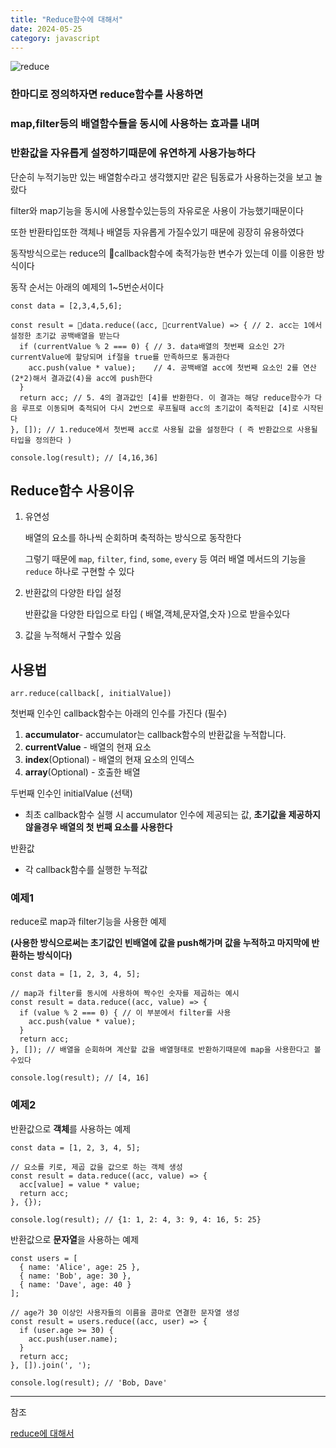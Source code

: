 ```yaml
---
title: "Reduce함수에 대해서"
date: 2024-05-25
category: javascript
---
```


![reduce](/storage/1716568590.jpg)

### 한마디로 정의하자면 reduce함수를 사용하면

### map,filter등의 배열함수들을 동시에 사용하는 효과를 내며

### 반환값을 자유롭게 설정하기때문에 유연하게 사용가능하다

단순히 누적기능만 있는 배열함수라고 생각했지만 같은 팀동료가 사용하는것을 보고 놀랐다

filter와 map기능을 동시에 사용할수있는등의 자유로운 사용이 가능했기때문이다

또한 반환타입또한 객체나 배열등 자유롭게 가질수있기 때문에 굉장히 유용하였다

동작방식으로는 reduce의 callback함수에 축적가능한 변수가 있는데 이를 이용한 방식이다

동작 순서는 아래의 예제의 1~5번순서이다

```
const data = [2,3,4,5,6];

const result = data.reduce((acc, currentValue) => { // 2. acc는 1에서 설정한 초기값 공백배열을 받는다
  if (currentValue % 2 === 0) { // 3. data배열의 첫번째 요소인 2가 currentValue에 할당되며 if절을 true를 만족하므로 통과한다
    acc.push(value * value);    // 4. 공백배열 acc에 첫번째 요소인 2를 연산(2*2)해서 결과값(4)을 acc에 push한다
  }
  return acc; // 5. 4의 결과값인 [4]를 반환한다. 이 결과는 해당 reduce함수가 다음 루프로 이동되며 축적되어 다시 2번으로 루프될때 acc의 초기값이 축적된값 [4]로 시작된다
}, []); // 1.reduce에서 첫번째 acc로 사용될 값을 설정한다 ( 즉 반환값으로 사용될 타입을 정의한다 )

console.log(result); // [4,16,36]
```

## Reduce함수 사용이유

1. 유연성

   배열의 요소를 하나씩 순회하며 축적하는 방식으로 동작한다

   그렇기 때문에 `map`, `filter`, `find`, `some`, `every` 등 여러 배열 메서드의 기능을 `reduce` 하나로 구현할 수 있다
2. 반환값의 다양한 타입 설정

   반환값을 다양한 타입으로 타입 ( 배열,객체,문자열,숫자 )으로 받을수있다
3. 값을 누적해서 구할수 있음

## 사용법

```
arr.reduce(callback[, initialValue])
```

첫번째 인수인 callback함수는 아래의 인수를 가진다 (필수)

1. **accumulator**- accumulator는 callback함수의 반환값을 누적합니다.
2. **currentValue** - 배열의 현재 요소
3. **index**(Optional) - 배열의 현재 요소의 인덱스
4. **array**(Optional) - 호출한 배열

두번째 인수인 initialValue (선택)

* 최초 callback함수 실행 시 accumulator 인수에 제공되는 값, **초기값을 제공하지 않을경우 배열의 첫 번째 요소를 사용한다**

반환값

* 각 callback함수를 실행한 누적값

### **예제1**

reduce로 map과 filter기능을 사용한 예제

**(사용한 방식으로써는 초기값인 빈배열에 값을 push해가며 값을 누적하고 마지막에 반환하는 방식이다)**

```
const data = [1, 2, 3, 4, 5];

// map과 filter를 동시에 사용하여 짝수인 숫자를 제곱하는 예시
const result = data.reduce((acc, value) => {
  if (value % 2 === 0) { // 이 부분에서 filter를 사용
    acc.push(value * value); 
  }
  return acc;
}, []); // 배열을 순회하며 계산할 값을 배열형태로 반환하기때문에 map을 사용한다고 볼수있다  

console.log(result); // [4, 16]
```

### 예제2

반환값으로 **객체**를 사용하는 예제

```
const data = [1, 2, 3, 4, 5];

// 요소를 키로, 제곱 값을 값으로 하는 객체 생성
const result = data.reduce((acc, value) => {
  acc[value] = value * value;
  return acc;
}, {});

console.log(result); // {1: 1, 2: 4, 3: 9, 4: 16, 5: 25}
```

반환값으로 **문자열**을 사용하는 예제

```
const users = [
  { name: 'Alice', age: 25 },
  { name: 'Bob', age: 30 },
  { name: 'Dave', age: 40 }
];

// age가 30 이상인 사용자들의 이름을 콤마로 연결한 문자열 생성
const result = users.reduce((acc, user) => {
  if (user.age >= 30) {
    acc.push(user.name);
  }
  return acc;
}, []).join(', ');

console.log(result); // 'Bob, Dave'
```

---

참조

[reduce에 대해서](https://tocomo.tistory.com/26)
